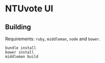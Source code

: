 NTUvote UI
==========

## Building

Requirements: `ruby`, `middleman`, `node` and `bower`.

```
bundle install
bower install
middleman build
```
